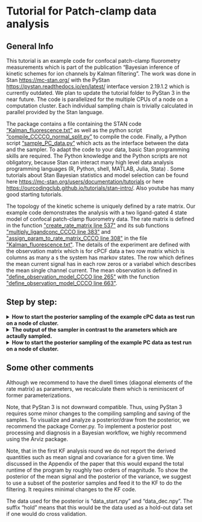 # Tutorial for Patch-clamp data analysis
## General Info


This tutorial is an example code for confocal patch-clamp fluorometry measurements which is part of the publication “Bayesian inference of kinetic schemes for ion channels by Kalman filtering”. The work was done in Stan https://mc-stan.org/ with the PyStan https://pystan.readthedocs.io/en/latest/ interface version 2.19.1.2 which is currently outdated. We plan to update the tutorial folder to PyStan 3 in the near future. The code is parallelized for the multiple CPUs of a node on a computation cluster. Each individual sampling chain is trivially calculated in parallel provided by the Stan language.

The package contains a file containing the STAN code [“Kalman_fluorescence.txt”](Kalman_fluorescence.txt) as well as the python script [“compile_CCCCO_normal_split.py”](compile_CCCCO_normal_split.py) to compile the code. Finally, a Python script [“sample_PC_data.py”](sample_cPCF_KF.py) which acts as the interface between the data and the sampler. To adapt the code to your data, basic Stan programming skills are required. The Python knowledge and the Python scripts are not obligatory, because Stan can interact many high level data analysis programming languages (R, Python, shell, MATLAB, Julia, Stata) . Some tutorials about Stan Bayesian statistics and model selection can be found here https://mc-stan.org/users/documentation/tutorials or here
https://ourcodingclub.github.io/tutorials/stan-intro/. Also youtube has many good starting tutorials.

The topology of the kinetic scheme is uniquely defined by a rate matrix. Our example code demonstrates the analysis with a two ligand-gated 4 state model of confocal patch-clamp fluorometry data. The rate matrix is defined in the function ["create_rate_matrix line 537"](Kalman_fluorescence.txt#L537)  and its sub functions ["multiply_ligandconc_CCCO line 383"](Kalman_fluorescence.txt#L383)  and ["assign_param_to_rate_matrix_CCCO line 308"](Kalman_fluorescence.txt#L308)  in the file ["Kalman_fluorescence.txt"](Kalman_fluorescence.txt). 
The details of the experiment are defined with the observation matrix which is for cPCF data a two row matrix which is columns as many a s the system has markov states. The row which defines the mean current signal has in each row zeros or a variabel which describes the mean single channel current. 
The mean observation is defined in ["define_observation_model_CCCO line 265"](Kalman_fluorescence.txt#L265) with the function ["define_observation_model_CCCO line 663"](Kalman_fluorescence.txt#L663).

## Step by step:


<details>
<summary><b> How to start the posterior sampling of the example cPC data as test run on a node of cluster. </b></summary>
1. One needs to install `Stan` and `PyStan`.

2. One executes `compile_CCCCO_normal_split.py` by prompting
`python3  compile_CCCCO_normal_split.py` into the command line one the computer cluster where the programm is going to be excuted.
That compiles the Stan code `KF.txt` into an executable program `KF_CCCO.pic`.
	 
3. Prompting `python3 sample_cPCF_KF.py 2000` executes a Python program which acts 
as an interface between the data from `data/current8000` and 	    
sampling algorithm `KF_CCCO.pic`. In the folder, data are 4 numpy arrays. The numpy 
array `current8000.npy` has the data of 10 different ligand concentrations with two
ligand jumps from zero to the concentration and back to zero. The numpy array  `Time.npy`
is the time axis of all traces in the  current array. The ligand concentrations are saved 
in `ligand_conc.txt` and `ligand_conc_decay.txt`. 
### Paralized over the CPUs of a node
Additionally, each time trace 
is cutted that activation or deactivation is treated as an individual time trace on an 
individual CPU. We assumed that we only needed 5 patches. So two ligand concentrations 
were measured from one patch. For optimal caluclation efficiency, 10 time traces 
require 20 CPUs (activation and decay). 40 CPU to apply cross validaton times 4 for 
4 independent sample chains.
The function `map_rect` distributes the timetraces data,the parameter samples  and the function
`wrapped_calculate_likelyhood_less_memo` and distributes the claculation task dedined in `wrapped_calculate_likelyhood_less_memo`
to all CPUs.


</details>




<details>
<summary><b> The output of the sampler in contrast to the arameters which are actaully sampled. </b></summary>
4. The output of samples as we used them in the publication.
4.1 The csv file `rate_matrix_params` saves the samples of the posterior of the rate 
matrix. Simply analysing them means that we marginalized all other parameters out. Note
that the dwell times are on a scaled log space 	thus one has to multiply them by a 
scaling factor for the actual log space. 
4.2 The single-channel current samples are saved in an numpy array `i_single.npy`.
4.3 The samples of the variance parameter are saved in the numpy array 	file `measurement_sigma.npy`.
4.4 The samples of the open-channel variance parameter are saved in the numpy array file `open_variance.npy`.
4.5 The samples of the “Ion channels per time trace parameter” are saved in the numpy array file `N_traces.npy`.


</details>

<details>
<summary><b> How to start the posterior sampling of the example PC data as test run on a node of cluster. </b></summary>
Each row of the ligand matrix defines an 
array whose entries are element-wise multiplied to the rates in the function 
`multiply_ligandconc_CCCO`. Ligand-independent rates are multiplied by one and the ligand
depended rates are multiplied with a ligand concentration. Within the script  
“sample_PC_data.py” in the functions “data_slices_beg_new” and 	“data_slices_decay_new” 
the time points of the concentration jumps are defined
	
	
5. To adapt the kinetic scheme one needs to change a few things within KF.txt  which are 
the observation model matrix H and the functions related to the kinetic scheme. Then 
“KF.txt” needs to be recompiled:
5.1. The row vector “conduc_state” needs to  be changed to the desired signal model. It 
represents the matrix H of the 	article which generates the mean signal for a given 
ensemble state. If more than  two conducting classes (non-conducting and conducting) are
modeled, additional single-channel current parameters need to be defined in the parameters block.

	
5.2 The function “multiply_ligandconc_CCCO” needs to be adapted. That function takes the parameters from
the parameters block and computes the rates of the rate matrix. They are then passed to the 
“assign_param_to_rate_matrix_CCCO” function. Note that this example code has four dwell times as parameters and two 
ratios from them the six rates are constructed. We recommend to use a log uniform prior for the 
dwell time and a beta distribution or rather a Dirichlet distribution for the 	probabilities which transition is taken.
5.3 The function “assign_param_to_rate_matrix_CCCO” assigns rates to 	the off diagonal elements. Note that 
a closed first order Markov system requires that each diagonal element is the negative sum of its column. 
That property is enforced in function “assign_diagonal_elements”. Note that this is redundant as we start 
in the 	parameters block with the dwell times as parameters. But we could have chosen a different 
parametrization to begin with. We argue in the paper to use this parametrisation in order to use a 
Jeffreys prior but there a couple of other options.
5.4 The mean observation needs to be changed in line 806
5.5 If the amount of open-channel states with differing open-channel noise variances for each state needs to be calculated,
the function “calc_sigma_and_mean” must be adapted	

</details>

## Some other comments 
Although we recommend to have the dwell times (diagonal elements of the rate matrix) as parameters, we recalculate them which is reminiscent of former parameterizations.

Note, that PyStan 3 is not downward compatible. Thus, using PyStan 3 requires some minor changes to the compiling sampling and saving of the samples. To visualize and analyze a posterior/draw from the posterior, we recommend the package Corner.py. To implement a posterior post processing and diagnosis in a Bayesian workflow, we highly recommend using the Arviz package.

Note, that in the first KF analysis round we do not report the derived quantities such as mean signal and covariance for a given time. We discussed in the Appendix of the paper that this would expand the total runtime of the program by roughly two orders of magnitude. To show the posterior of the mean signal and the posterior of the variance, we suggest to use a subset of the posterior samples and feed it to the KF to do the filtering. It requires minimal changes to the KF code.

The data used for the posterior is “data_start.npy” and “data_dec.npy”. The suffix “hold” means that this would be the data used as a hold-out data set if one would do cross validation.
